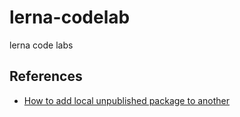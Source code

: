 # lerna-codelab

lerna code labs

## References

- [How to add local unpublished package to another](https://github.com/lerna/lerna/issues/2011#issuecomment-529836157)
